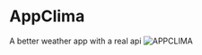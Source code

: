 # AppClima
A better weather app with a real api
![APPCLIMA](https://github.com/user-attachments/assets/dcfa5440-401f-4468-ba84-1f810a8870f6)
